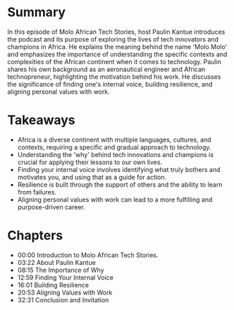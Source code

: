 # Summary
In this episode of Molo African Tech Stories, host Paulin Kantue introduces the podcast and its purpose of exploring the lives of tech innovators and champions in Africa. He explains the meaning behind the name 'Molo Molo' and emphasizes the importance of understanding the specific contexts and complexities of the African continent when it comes to technology. Paulin shares his own background as an aeronautical engineer and African technopreneur, highlighting the motivation behind his work. He discusses the significance of finding one's internal voice, building resilience, and aligning personal values with work.

# Takeaways
- Africa is a diverse continent with multiple languages, cultures, and contexts, requiring a specific and gradual approach to technology.
- Understanding the 'why' behind tech innovations and champions is crucial for applying their lessons to our own lives.
- Finding your internal voice involves identifying what truly bothers and motivates you, and using that as a guide for action.
- Resilience is built through the support of others and the ability to learn from failures.
- Aligning personal values with work can lead to a more fulfilling and purpose-driven career.

# Chapters
- 00:00 Introduction to Molo African Tech Stories.
- 03:22 About Paulin Kantue
- 08:15 The Importance of Why
- 12:59 Finding Your Internal Voice
- 16:01 Building Resilience
- 20:53 Aligning Values with Work
- 32:31 Conclusion and Invitation
